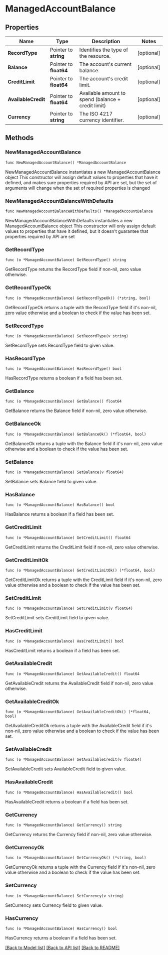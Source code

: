 # ManagedAccountBalance

## Properties

Name | Type | Description | Notes
------------ | ------------- | ------------- | -------------
**RecordType** | Pointer to **string** | Identifies the type of the resource. | [optional] 
**Balance** | Pointer to **float64** | The account&#39;s current balance. | [optional] 
**CreditLimit** | Pointer to **float64** | The account&#39;s credit limit. | [optional] 
**AvailableCredit** | Pointer to **float64** | Available amount to spend (balance + credit limit) | [optional] 
**Currency** | Pointer to **string** | The ISO 4217 currency identifier. | [optional] 

## Methods

### NewManagedAccountBalance

`func NewManagedAccountBalance() *ManagedAccountBalance`

NewManagedAccountBalance instantiates a new ManagedAccountBalance object
This constructor will assign default values to properties that have it defined,
and makes sure properties required by API are set, but the set of arguments
will change when the set of required properties is changed

### NewManagedAccountBalanceWithDefaults

`func NewManagedAccountBalanceWithDefaults() *ManagedAccountBalance`

NewManagedAccountBalanceWithDefaults instantiates a new ManagedAccountBalance object
This constructor will only assign default values to properties that have it defined,
but it doesn't guarantee that properties required by API are set

### GetRecordType

`func (o *ManagedAccountBalance) GetRecordType() string`

GetRecordType returns the RecordType field if non-nil, zero value otherwise.

### GetRecordTypeOk

`func (o *ManagedAccountBalance) GetRecordTypeOk() (*string, bool)`

GetRecordTypeOk returns a tuple with the RecordType field if it's non-nil, zero value otherwise
and a boolean to check if the value has been set.

### SetRecordType

`func (o *ManagedAccountBalance) SetRecordType(v string)`

SetRecordType sets RecordType field to given value.

### HasRecordType

`func (o *ManagedAccountBalance) HasRecordType() bool`

HasRecordType returns a boolean if a field has been set.

### GetBalance

`func (o *ManagedAccountBalance) GetBalance() float64`

GetBalance returns the Balance field if non-nil, zero value otherwise.

### GetBalanceOk

`func (o *ManagedAccountBalance) GetBalanceOk() (*float64, bool)`

GetBalanceOk returns a tuple with the Balance field if it's non-nil, zero value otherwise
and a boolean to check if the value has been set.

### SetBalance

`func (o *ManagedAccountBalance) SetBalance(v float64)`

SetBalance sets Balance field to given value.

### HasBalance

`func (o *ManagedAccountBalance) HasBalance() bool`

HasBalance returns a boolean if a field has been set.

### GetCreditLimit

`func (o *ManagedAccountBalance) GetCreditLimit() float64`

GetCreditLimit returns the CreditLimit field if non-nil, zero value otherwise.

### GetCreditLimitOk

`func (o *ManagedAccountBalance) GetCreditLimitOk() (*float64, bool)`

GetCreditLimitOk returns a tuple with the CreditLimit field if it's non-nil, zero value otherwise
and a boolean to check if the value has been set.

### SetCreditLimit

`func (o *ManagedAccountBalance) SetCreditLimit(v float64)`

SetCreditLimit sets CreditLimit field to given value.

### HasCreditLimit

`func (o *ManagedAccountBalance) HasCreditLimit() bool`

HasCreditLimit returns a boolean if a field has been set.

### GetAvailableCredit

`func (o *ManagedAccountBalance) GetAvailableCredit() float64`

GetAvailableCredit returns the AvailableCredit field if non-nil, zero value otherwise.

### GetAvailableCreditOk

`func (o *ManagedAccountBalance) GetAvailableCreditOk() (*float64, bool)`

GetAvailableCreditOk returns a tuple with the AvailableCredit field if it's non-nil, zero value otherwise
and a boolean to check if the value has been set.

### SetAvailableCredit

`func (o *ManagedAccountBalance) SetAvailableCredit(v float64)`

SetAvailableCredit sets AvailableCredit field to given value.

### HasAvailableCredit

`func (o *ManagedAccountBalance) HasAvailableCredit() bool`

HasAvailableCredit returns a boolean if a field has been set.

### GetCurrency

`func (o *ManagedAccountBalance) GetCurrency() string`

GetCurrency returns the Currency field if non-nil, zero value otherwise.

### GetCurrencyOk

`func (o *ManagedAccountBalance) GetCurrencyOk() (*string, bool)`

GetCurrencyOk returns a tuple with the Currency field if it's non-nil, zero value otherwise
and a boolean to check if the value has been set.

### SetCurrency

`func (o *ManagedAccountBalance) SetCurrency(v string)`

SetCurrency sets Currency field to given value.

### HasCurrency

`func (o *ManagedAccountBalance) HasCurrency() bool`

HasCurrency returns a boolean if a field has been set.


[[Back to Model list]](../README.md#documentation-for-models) [[Back to API list]](../README.md#documentation-for-api-endpoints) [[Back to README]](../README.md)


